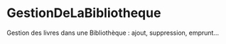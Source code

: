 # GestionDeLaBibliotheque
Gestion des livres dans une Bibliothèque : ajout, suppression, emprunt...
